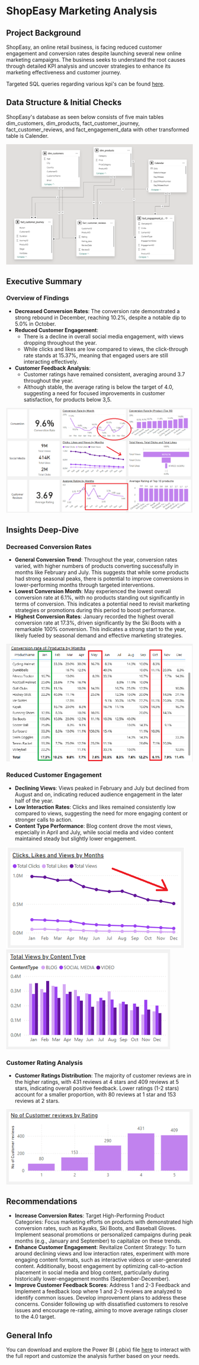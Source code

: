 # ShopEasy Marketing Analysis

## Project Background
ShopEasy, an online retail business, is facing reduced customer engagement and conversion rates despite launching several new online marketing campaigns. The business seeks to understand the root causes through detailed KPI analysis and uncover strategies to enhance its marketing effectiveness and customer journey.

Targeted SQL queries regarding various kpi's can be found [here](https://github.com/rPrajwal18/ShopEasy_Marketing_analysis/tree/ef8e4ffb0b4df2103eb9109686f7ed03842a021c/sql).

## Data Structure & Initial Checks
ShopEasy's database as seen below consists of five main tables dim_customers, dim_products, fact_customer_journey, fact_customer_reviews, and fact_engagement_data with other transformed table is Calender.

![model_erd](https://github.com/rPrajwal18/ShopEasy_Marketing_analysis/blob/ef8e4ffb0b4df2103eb9109686f7ed03842a021c/files/model_EDA.png)

## Executive Summary

### Overview of Findings
- **Decreased Conversion Rates**: The conversion rate demonstrated a strong rebound in December, reaching 10.2%, despite a notable dip to 5.0% in October.
- **Reduced Customer Engagement**:
  * There is a decline in overall social media engagement, with views dropping throughout the year.
  * While clicks and likes are low compared to views, the click-through rate stands at 15.37%, meaning that engaged users are still interacting effectively.
- **Customer Feedback Analysis**:
  * Customer ratings have remained consistent, averaging around 3.7 throughout the year.
  * Although stable, the average rating is below the target of 4.0, suggesting a need for focused improvements in customer satisfaction, for products below 3,5.

![analysis dashboard](https://github.com/rPrajwal18/ShopEasy_Marketing_analysis/blob/ef8e4ffb0b4df2103eb9109686f7ed03842a021c/files/marketing_analysis_dashboard.png)

## Insights Deep-Dive

### Decreased Conversion Rates
- **General Conversion Trend**: Throughout the year, conversion rates varied, with higher numbers of products converting successfully in months like February and July. This suggests that while some products had strong seasonal peaks, there is potential to improve conversions in lower-performing months through targeted interventions.
- **Lowest Conversion Month**: May experienced the lowest overall conversion rate at 6.1%, with no products standing out significantly in terms of conversion. This indicates a potential need to revisit marketing strategies or promotions during this period to boost performance.
- **Highest Conversion Rates**: January recorded the highest overall conversion rate at 17.3%, driven significantly by the Ski Boots with a remarkable 100% conversion. This indicates a strong start to the year, likely fueled by seasonal demand and effective marketing strategies.

![decreased_conversion_rates](https://github.com/rPrajwal18/ShopEasy_Marketing_analysis/blob/ef8e4ffb0b4df2103eb9109686f7ed03842a021c/files/decreased_conversion_rates.png)

### Reduced Customer Engagement
- **Declining Views**: Views peaked in February and July but declined from August and on, indicating reduced audience engagement in the later half of the year.
- **Low Interaction Rates**: Clicks and likes remained consistently low compared to views, suggesting the need for more engaging content or stronger calls to action.
- **Content Type Performance**: Blog content drove the most views, especially in April and July, while social media and video content maintained steady but slightly lower engagement.
  
![click_view_likes_analysis](https://github.com/rPrajwal18/ShopEasy_Marketing_analysis/blob/ef8e4ffb0b4df2103eb9109686f7ed03842a021c/files/clicks_views_likes_analysis.png)
![age_group_analysis](https://github.com/rPrajwal18/ShopEasy_Marketing_analysis/blob/ef8e4ffb0b4df2103eb9109686f7ed03842a021c/files/total_views_by_content_type.png)

### Customer Rating Analysis
- **Customer Ratings Distribution**: The majority of customer reviews are in the higher ratings, with 431 reviews at 4 stars and 409 reviews at 5 stars, indicating overall positive feedback. Lower ratings (1-2 stars) account for a smaller proportion, with 80 reviews at 1 star and 153 reviews at 2 stars.

![customer_rating_analysis](https://github.com/rPrajwal18/ShopEasy_Marketing_analysis/blob/ef8e4ffb0b4df2103eb9109686f7ed03842a021c/files/customer_reviews_by_rating.png)

## Recommendations

- **Increase Conversion Rates**: Target High-Performing Product Categories: Focus marketing efforts on products with demonstrated high conversion rates, such as Kayaks, Ski Boots, and Baseball Gloves. Implement seasonal promotions or personalized campaigns during peak months (e.g., January and September) to capitalize on these trends.
- **Enhance Customer Engagement**: Revitalize Content Strategy: To turn around declining views and low interaction rates, experiment with more engaging content formats, such as interactive videos or user-generated content. Additionally, boost engagement by optimizing call-to-action placement in social media and blog content, particularly during historically lower-engagement months (September-December).
- **Improve Customer Feedback Scores**: Address 1 and 2-3 Feedback and Implement a feedback loop where 1 and 2-3 reviews are analyzed to identify common issues. Develop improvement plans to address these concerns. Consider following up with dissatisfied customers to resolve issues and encourage re-rating, aiming to move average ratings closer to the 4.0 target.

## General Info

You can download and explore the Power BI (.pbix) file [here](https://github.com/rPrajwal18/ShopEasy_Marketing_analysis/blob/ef8e4ffb0b4df2103eb9109686f7ed03842a021c/dashboard/Marketing%20analysis%20dashboard.pbix) to interact with the full report and customize the analysis further based on your needs.



